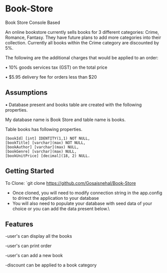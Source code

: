 # Book-Store
Book Store Console Based 

 An online bookstore currently sells books for 3 different categories: Crime, Romance, Fantasy. They have future plans to add more categories into their collection. 
Currently all books within the Crime category are discounted by 5%. 

The following are the additional charges that would be applied to an order:

•	10% goods services tax (GST) on the total price

•	$5.95 delivery fee for orders less than $20

## Assumptions 

• Database present and books table are created  with the following properties.  

   My database name is Book Store and table name is books.
   
   Table books has following properties. 
   
	[bookId] [int] IDENTITY(1,1) NOT NULL,
	[bookTitle] [varchar](max) NOT NULL,
	[bookAuthor] [varchar](max) NULL,
	[bookGenre] [varchar](max) NULL,
	[bookUnitPrice] [decimal](18, 2) NULL.
  
 
	


## Getting Started

To Clone:
`git clone https://github.com/Gosaisnehal/Book-Store
- Once cloned, you will need to modify connection string in the app.config to drirect the application to your database
- You will also need to populate your database with seed data of your choice or you can add the data present below.\



## Features

-user's can display all the books

-user's can print order

-user's can add a new book

-discount can be applied to a book category


	

